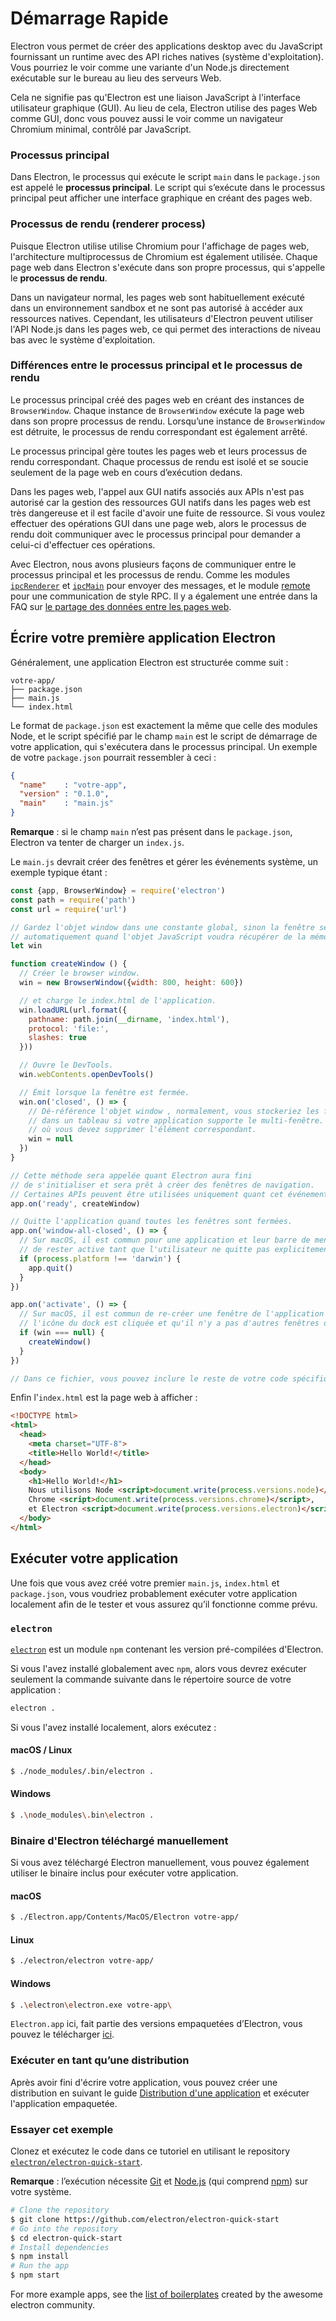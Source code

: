 # Démarrage Rapide

Electron vous permet de créer des applications desktop avec du JavaScript fournissant un runtime avec des API riches natives (système d'exploitation). Vous pourriez le voir comme une variante d'un Node.js directement exécutable sur le bureau au lieu des serveurs Web.

Cela ne signifie pas qu'Electron est une liaison JavaScript à l'interface utilisateur graphique (GUI). Au lieu de cela, Electron utilise des pages Web comme GUI, donc vous pouvez aussi le voir comme un navigateur Chromium minimal, contrôlé par JavaScript.

### Processus principal

Dans Electron, le processus qui exécute le script `main` dans le `package.json` est appelé le **processus principal**. Le script qui s’exécute dans le processus principal peut afficher une interface graphique en créant des pages web.

### Processus de rendu (renderer process)

Puisque Electron utilise utilise Chromium pour l'affichage de pages web, l'architecture multiprocessus de Chromium est également utilisée. Chaque page web dans Electron s'exécute dans son propre processus, qui s'appelle le **processus de rendu**.

Dans un navigateur normal, les pages web sont habituellement exécuté dans un environnement sandbox et ne sont pas autorisé à accéder aux ressources natives. Cependant, les utilisateurs d'Electron peuvent utiliser l'API Node.js dans les pages web, ce qui permet des interactions de niveau bas avec le système d'exploitation.

### Différences entre le processus principal et le processus de rendu

Le processus principal créé des pages web en créant des instances de `BrowserWindow`. Chaque instance de `BrowserWindow` exécute la page web dans son propre processus de rendu. Lorsqu’une instance de `BrowserWindow` est détruite, le processus de rendu correspondant est également arrêté.

Le processus principal gère toutes les pages web et leurs processus de rendu correspondant. Chaque processus de rendu est isolé et se soucie seulement de la page web en cours d’exécution dedans.

Dans les pages web, l'appel aux GUI natifs associés aux APIs n'est pas autorisé car la gestion des ressources GUI natifs dans les pages web est très dangereuse et il est facile d'avoir une fuite de ressource. Si vous voulez effectuer des opérations GUI dans une page web, alors le processus de rendu doit communiquer avec le processus principal pour demander a celui-ci d'effectuer ces opérations.

Avec Electron, nous avons plusieurs façons de communiquer entre le processus principal et les processus de rendu. Comme les modules [`ipcRenderer`](../api/ipc-renderer.md) et [`ipcMain`](../api/ipc-main.md) pour envoyer des messages, et le module [remote](../api/remote.md) pour une communication de style RPC. Il y a également une entrée dans la FAQ sur [le partage des données entre les pages web](../faq.md#how-to-share-data-between-web-pages).

## Écrire votre première application Electron

Généralement, une application Electron est structurée comme suit :

```text
votre-app/
├── package.json
├── main.js
└── index.html
```

Le format de `package.json` est exactement la même que celle des modules Node, et le script spécifié par le champ `main` est le script de démarrage de votre application, qui s'exécutera dans le processus principal. Un exemple de votre `package.json` pourrait ressembler à ceci :

```json
{
  "name"    : "votre-app",
  "version" : "0.1.0",
  "main"    : "main.js"
}
```

**Remarque** : si le champ `main` n’est pas présent dans le `package.json`, Electron va tenter de charger un `index.js`.

Le `main.js` devrait créer des fenêtres et gérer les événements système, un exemple typique étant :

```javascript
const {app, BrowserWindow} = require('electron')
const path = require('path')
const url = require('url')

// Gardez l'objet window dans une constante global, sinon la fenêtre sera fermée
// automatiquement quand l'objet JavaScript voudra récupérer de la mémoire.
let win

function createWindow () {
  // Créer le browser window.
  win = new BrowserWindow({width: 800, height: 600})

  // et charge le index.html de l'application.
  win.loadURL(url.format({
    pathname: path.join(__dirname, 'index.html'),
    protocol: 'file:',
    slashes: true
  }))

  // Ouvre le DevTools.
  win.webContents.openDevTools()

  // Émit lorsque la fenêtre est fermée.
  win.on('closed', () => {
    // Dé-référence l'objet window , normalement, vous stockeriez les fenêtres
    // dans un tableau si votre application supporte le multi-fenêtre. C'est le moment
    // où vous devez supprimer l'élément correspondant.
    win = null
  })
}

// Cette méthode sera appelée quant Electron aura fini
// de s'initialiser et sera prêt à créer des fenêtres de navigation.
// Certaines APIs peuvent être utilisées uniquement quant cet événement est émit.
app.on('ready', createWindow)

// Quitte l'application quand toutes les fenêtres sont fermées.
app.on('window-all-closed', () => {
  // Sur macOS, il est commun pour une application et leur barre de menu
  // de rester active tant que l'utilisateur ne quitte pas explicitement avec Cmd + Q
  if (process.platform !== 'darwin') {
    app.quit()
  }
})

app.on('activate', () => {
  // Sur macOS, il est commun de re-créer une fenêtre de l'application quand
  // l'icône du dock est cliquée et qu'il n'y a pas d'autres fenêtres d'ouvertes.
  if (win === null) {
    createWindow()
  }
})

// Dans ce fichier, vous pouvez inclure le reste de votre code spécifique au processus principal. Vous pouvez également le mettre dans des fichiers séparés et les inclure ici.
```

Enfin l'`index.html` est la page web à afficher :

```html
<!DOCTYPE html>
<html>
  <head>
    <meta charset="UTF-8">
    <title>Hello World!</title>
  </head>
  <body>
    <h1>Hello World!</h1>
    Nous utilisons Node <script>document.write(process.versions.node)</script>,
    Chrome <script>document.write(process.versions.chrome)</script>,
    et Electron <script>document.write(process.versions.electron)</script>.
  </body>
</html>
```

## Exécuter votre application

Une fois que vous avez créé votre premier `main.js`, `index.html` et `package.json`, vous voudriez probablement exécuter votre application localement afin de le tester et vous assurez qu’il fonctionne comme prévu.

### `electron`

[`electron`](https://github.com/electron-userland/electron-prebuilt) est un module `npm` contenant les version pré-compilées d'Electron.

Si vous l'avez installé globalement avec `npm`, alors vous devrez exécuter seulement la commande suivante dans le répertoire source de votre application :

```bash
electron .
```

Si vous l'avez installé localement, alors exécutez :

#### macOS / Linux

```bash
$ ./node_modules/.bin/electron .
```

#### Windows

```bash
$ .\node_modules\.bin\electron .
```

### Binaire d'Electron téléchargé manuellement

Si vous avez téléchargé Electron manuellement, vous pouvez également utiliser le binaire inclus pour exécuter votre application.

#### macOS

```bash
$ ./Electron.app/Contents/MacOS/Electron votre-app/
```

#### Linux

```bash
$ ./electron/electron votre-app/
```

#### Windows

```bash
$ .\electron\electron.exe votre-app\
```

`Electron.app` ici, fait partie des versions empaquetées d’Electron, vous pouvez le télécharger [ici](https://github.com/electron/electron/releases).

### Exécuter en tant qu’une distribution

Après avoir fini d'écrire votre application, vous pouvez créer une distribution en suivant le guide [Distribution d'une application](./application-distribution.md) et exécuter l'application empaquetée.

### Essayer cet exemple

Clonez et exécutez le code dans ce tutoriel en utilisant le repository [`electron/electron-quick-start`](https://github.com/electron/electron-quick-start).

**Remarque** : l’exécution nécessite [Git](https://git-scm.com) et [Node.js](https://nodejs.org/en/download/) (qui comprend [npm](https://npmjs.org)) sur votre système.

```bash
# Clone the repository
$ git clone https://github.com/electron/electron-quick-start
# Go into the repository
$ cd electron-quick-start
# Install dependencies
$ npm install
# Run the app
$ npm start
```

For more example apps, see the [list of boilerplates](https://electron.atom.io/community/#boilerplates) created by the awesome electron community.
